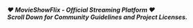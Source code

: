 ***❤ MovieShowFlix - Official Streaming Platform ❤***<br />
***Scroll Down for Community Guidelines and Project Licenses.***